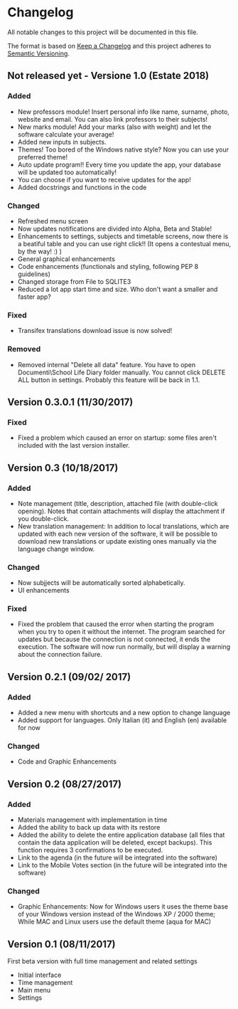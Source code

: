 # Changelog
All notable changes to this project will be documented in this file.

The format is based on [Keep a Changelog](http://keepachangelog.com/en/1.0.0/)
and this project adheres to [Semantic Versioning](http://semver.org/spec/v2.0.0.html).


## Not released yet - Versione 1.0 (Estate 2018)

### Added

- New professors module! Insert personal info like name, surname, photo, website and email. You can also link professors to their subjects!
- New marks module! Add your marks (also with weight) and let the software calculate your average!
- Added new inputs in subjects.
- Themes! Too bored of the Windows native style? Now you can use your preferred theme!
- Auto update program!! Every time you update the app, your database will be updated too automatically!
- You can choose if you want to receive updates for the app!
- Added docstrings and functions in the code

### Changed

- Refreshed menu screen
- Now updates notifications are divided into Alpha, Beta and Stable!
- Enhancements to settings, subjects and timetable screens, now there is a beatiful table and you can use right click!! (It opens a contestual menu, by the way! :) )
- General graphical enhancements
- Code enhancements (functionals and styling, following PEP 8 guidelines)
- Changed storage from File to SQLITE3
- Reduced a lot app start time and size. Who don't want a smaller and faster app?

### Fixed

- Transifex translations download issue is now solved!

### Removed

- Removed internal "Delete all data" feature. You have to open Documenti\School Life Diary folder manually. You cannot click DELETE ALL button in settings. Probably this feature will be back in 1.1.


## Version 0.3.0.1 (11/30/2017)

### Fixed
- Fixed a problem which caused an error on startup: some files aren't included with the last version installer.


## Version 0.3 (10/18/2017)

### Added
- Note management (title, description, attached file (with double-click opening). Notes that contain attachments will display the attachment if you double-click.
- New translation management: In addition to local translations, which are updated with each new version of the software, it will be possible to download new translations or update existing ones manually via the language change window.

### Changed
- Now subjjects will be automatically sorted alphabetically.
- UI enhancements

### Fixed
- Fixed the problem that caused the error when starting the program when you try to open it without the internet. The program searched for updates but because the connection is not connected, it ends the execution. The software will now run normally, but will display a warning about the connection failure.

## Version 0.2.1 (09/02/ 2017)

### Added
- Added a new menu with shortcuts and a new option to change language
- Added support for languages. Only Italian (it) and English (en) available for now

### Changed
- Code and Graphic Enhancements


## Version 0.2 (08/27/2017)

### Added
- Materials management with implementation in time
- Added the ability to back up data with its restore
- Added the ability to delete the entire application database (all files that contain the data application will be deleted, except backups). This function requires 3 confirmations to be executed.
- Link to the agenda (in the future will be integrated into the software)
- Link to the Mobile Votes section (in the future will be integrated into the software)

### Changed
- Graphic Enhancements: Now for Windows users it uses the theme base of your Windows version instead of the Windows XP / 2000 theme; While MAC and Linux users use the default theme (aqua for MAC)


## Version 0.1 (08/11/2017)
First beta version with full time management and related settings
- Initial interface
- Time management
- Main menu
- Settings